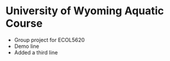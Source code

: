 # University of Wyoming Aquatic Course
- Group project for ECOL5620
- Demo line
- Added a third line